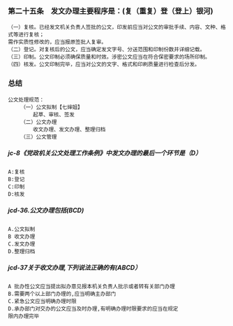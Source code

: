 ### 第二十五条　发文办理主要程序是：(复（重复）登（登上）银河)
    （一）复核。已经发文机关负责人签批的公文，印发前应当对公文的审批手续、内容、文种、格式等进行复核；
    需作实质性修改的，应当报原签批人复审。
    （二）登记。对复核后的公文，应当确定发文字号、分送范围和印制份数并详细记载。
    （三）印制。公文印制必须确保质量和时效。涉密公文应当在符合保密要求的场所印制。
    （四）核发。公文印制完毕，应当对公文的文字、格式和印刷质量进行检查后分发。    


### 总结
    公文处理规范：
        （一）公文拟制【七婶姐】
            起草、审核、签发
        （二）公文办理
            收文办理、发文办理、整理归档
        （三）公文管理
        

##### jc-8《党政机关公文处理工作条例》中发文办理的最后一个环节是（D）
    A:复核
    B:登记
    C:印制
    D:核发

##### jcd-36.公文办理包括(BCD)
    A.公文拟制
    B 收文办理
    C.发文办理
    D.整理归档
    
##### jcd-37关于收文办理,下列说法正确的有(ABCD）
    A 批办性公文应当提出拟办意见报本机关负责人批示或者转有关部门办理
    B.需要两个以上部门办理的,应当明确主办部门
    C.紧急公文应当明确办理时限
    D.承办部门对交办的公文应当及时办理,有明确办理时限要求的应当在规定
    限内办理完毕
    




















    